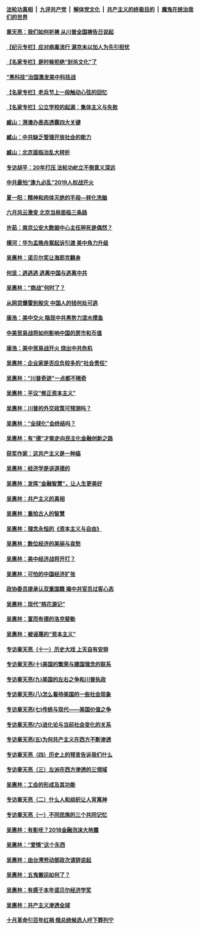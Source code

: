####  [法轮功真相](../../../../basic/blob/master/README.md?t=06211702) &nbsp;|&nbsp; [九评共产党](../../../../9ping.md/blob/master/README.md?t=06211702) &nbsp;|&nbsp; [解体党文化](../../../../jtdwh.md/blob/master/README.md?t=06211702)  &nbsp;|&nbsp; [共产主义的终极目的](../../../../gczydzjmd.md/blob/master/README.md?t=06211702) &nbsp;|&nbsp; [魔鬼在统治我们的世界](../../../../mgztzwmdsj.md/blob/master/README.md?t=06211702) 

#### [章天亮：我们如何祈祷 从川普全国祷告日说起](../pages/nsc423/n11944627.md?t=06211702) 

#### [【纪元专栏】应对病毒流行 渥京未以加人为先引担忧](../pages/nsc423/n11875714.md?t=06211702) 

#### [【名家专栏】是时候拒绝“封杀文化”了](../pages/nsc423/n11814093.md?t=06211702) 

#### [“黑科技”治国激发美中科技战](../pages/nsc423/n11638056.md?t=06211702) 

#### [【名家专栏】老兵节上一段触动心弦的回忆](../pages/nsc423/n11646016.md?t=06211702) 

#### [【名家专栏】公立学校的起源：集体主义与失败](../pages/nsc423/n11601833.md?t=06211702) 

#### [臧山：港澳办表态透露四大关键](../pages/nsc423/n11421628.md?t=06211702) 

#### [臧山：中共缺乏管理开放社会的能力](../pages/nsc423/n11407457.md?t=06211702) 

#### [臧山：北京面临治乱大转折](../pages/nsc423/n11406895.md?t=06211702) 

#### [专访胡平：20年打压 法轮功屹立不倒意义深远](../pages/nsc423/n11398800.md?t=06211702) 

#### [中共最怕“逢九必乱”2019人权战开火](../pages/nsc423/n11385248.md?t=06211702) 

#### [夏一阳：精神和肉体灭绝的手段—转化洗脑](../pages/nsc423/n11368250.md?t=06211702) 

#### [六月风云激变 北京当局面临三条路](../pages/nsc423/n11313668.md?t=06211702) 

#### [许茹：南京公安大数据中心主任猝死是偶然？](../pages/nsc423/n11064744.md?t=06211702) 

#### [横河：华为孟晚舟案起诉引渡 美中角力升级](../pages/nsc423/n11027230.md?t=06211702) 

#### [吴惠林：诺贝尔奖让海耶克翻身](../pages/nsc423/n10890049.md?t=06211702) 

#### [何坚：逃逃逃 逃离中国与逃离中共](../pages/nsc423/n10592891.md?t=06211702) 

#### [吴惠林：“商战”何时了？](../pages/nsc423/n10573558.md?t=06211702) 

#### [从网贷爆雷到股灾 中国人的钱何处可逃](../pages/nsc423/n10572800.md?t=06211702) 

#### [唐浩：美中交火 隐现中共黑势力混水摸鱼](../pages/nsc423/n10544040.md?t=06211702) 

#### [中美贸易战将如何影响中国的房市和币值](../pages/nsc423/n10543697.md?t=06211702) 

#### [唐浩：美中贸易战开火 烧出中共危机](../pages/nsc423/n10540126.md?t=06211702) 

#### [吴惠林：企业家是否应负较多的“社会责任”](../pages/nsc423/n10535022.md?t=06211702) 

#### [吴惠林：“川普奇迹”一点都不稀奇](../pages/nsc423/n10512808.md?t=06211702) 

#### [吴惠林：平议“修正资本主义”](../pages/nsc423/n10495724.md?t=06211702) 

#### [吴惠林：川普的外交政策可预测吗？](../pages/nsc423/n10462387.md?t=06211702) 

#### [吴惠林：“全球化”会终结吗？](../pages/nsc423/n10452838.md?t=06211702) 

#### [吴惠林：有“德”才能走向民主化金融创新之路](../pages/nsc423/n10432292.md?t=06211702) 

#### [获奖作家：这共产主义是一种癌](../pages/nsc423/n10431541.md?t=06211702) 

#### [吴惠林：经济学是讲道德的](../pages/nsc423/n10398014.md?t=06211702) 

#### [吴惠林：发挥“金融智慧”，让人生更美好](../pages/nsc423/n10375019.md?t=06211702) 

#### [吴惠林：共产主义的真相](../pages/nsc423/n10351394.md?t=06211702) 

#### [吴惠林：重拾古人的智慧](../pages/nsc423/n10337691.md?t=06211702) 

#### [吴惠林：理念永恒的《资本主义与自由》](../pages/nsc423/n10316274.md?t=06211702) 

#### [吴惠林：数位经济的美丽与哀愁](../pages/nsc423/n10292946.md?t=06211702) 

#### [吴惠林：美中经济战将开打？](../pages/nsc423/n10258825.md?t=06211702) 

#### [吴惠林：可怕的中国经济扩张](../pages/nsc423/n10219147.md?t=06211702) 

#### [政协委员提承认双重国籍 揭中共官员过客心态](../pages/nsc423/n10208809.md?t=06211702) 

#### [吴惠林：现代“桃花源记”](../pages/nsc423/n10185234.md?t=06211702) 

#### [吴惠林：富而有德的洛克斐勒](../pages/nsc423/n10142264.md?t=06211702) 

#### [吴惠林：被诬蔑的“资本主义”](../pages/nsc423/n10124816.md?t=06211702) 

#### [专访章天亮（十一）历史大戏 上天自有安排](../pages/nsc423/n10094905.md?t=06211702) 

#### [专访章天亮(十)美国的繁荣与建国理念的联系](../pages/nsc423/n10094899.md?t=06211702) 

#### [专访章天亮(九)美国的左右之争和川普执政](../pages/nsc423/n10094889.md?t=06211702) 

#### [专访章天亮(八)怎么看待美国的一些社会现象](../pages/nsc423/n10094857.md?t=06211702) 

#### [专访章天亮(七)传统与现代——美国价值之争](../pages/nsc423/n10093140.md?t=06211702) 

#### [专访章天亮(六)进化论与当前社会变化的关系](../pages/nsc423/n10092036.md?t=06211702) 

#### [专访章天亮(五)为何共产主义在西方不断渗透](../pages/nsc423/n10083620.md?t=06211702) 

#### [专访章天亮（四）历史上的预言告诉我们什么](../pages/nsc423/n10083606.md?t=06211702) 

#### [专访章天亮（三）左派在西方渗透的三领域](../pages/nsc423/n10081115.md?t=06211702) 

#### [吴惠林：工会的形成及其功能](../pages/nsc423/n10080633.md?t=06211702) 

#### [专访章天亮（二）什么人和组织让人背离神](../pages/nsc423/n10076637.md?t=06211702) 

#### [专访章天亮（一）不同民族的三个共同记忆](../pages/nsc423/n10074188.md?t=06211702) 

#### [吴惠林：有影呒？2018金融泡沫大地震](../pages/nsc423/n10040534.md?t=06211702) 

#### [吴惠林：“爱情”这个东西](../pages/nsc423/n10019423.md?t=06211702) 

#### [吴惠林：由台湾劳动部政次请辞说起](../pages/nsc423/n9979679.md?t=06211702) 

#### [吴惠林：五鬼搬运如何了？](../pages/nsc423/n9925338.md?t=06211702) 

#### [吴惠林：有感于本年诺贝尔经济学奖](../pages/nsc423/n9871883.md?t=06211702) 

#### [吴惠林：共产主义渗透全球](../pages/nsc423/n9812748.md?t=06211702) 

#### [十月革命引百年红祸 俄总统候选人吁下葬列宁](../pages/nsc423/n9810182.md?t=06211702) 

